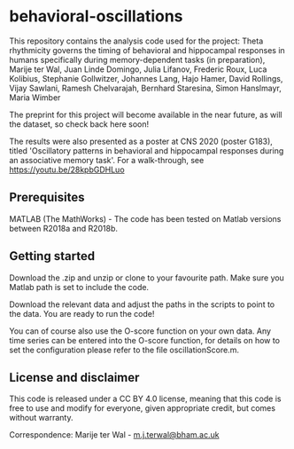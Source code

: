 # behavioral-oscillations

This repository contains the analysis code used for the project: 
Theta rhythmicity governs the timing of behavioral and hippocampal responses in humans specifically during memory-dependent tasks (in preparation),
Marije ter Wal, Juan Linde Domingo, Julia Lifanov, Frederic Roux, Luca Kolibius, Stephanie Gollwitzer, Johannes Lang, Hajo Hamer, David Rollings, Vijay Sawlani, Ramesh Chelvarajah, Bernhard Staresina, Simon Hanslmayr, Maria Wimber

The preprint for this project will become available in the near future, as will the dataset, so check back here soon!

The results were also presented as a poster at CNS 2020 (poster G183), titled 'Oscillatory patterns in behavioral and hippocampal responses during an associative memory task'. 
For a walk-through, see https://youtu.be/28kpbGDHLuo


## Prerequisites
MATLAB (The MathWorks) - The code has been tested on Matlab versions between R2018a and R2018b.

## Getting started
Download the .zip and unzip or clone to your favourite path.
Make sure you Matlab path is set to include the code.

Download the relevant data and adjust the paths in the scripts to point to the data.
You are ready to run the code!

You can of course also use the O-score function on your own data. Any time series can be entered into the O-score function, for details on how to set the configuration please refer to the file oscillationScore.m.

## License and disclaimer
This code is released under a CC BY 4.0 license, meaning that this code is free to use and modify for everyone, given appropriate credit, but comes without warranty.


Correspondence: Marije ter Wal - m.j.terwal@bham.ac.uk

